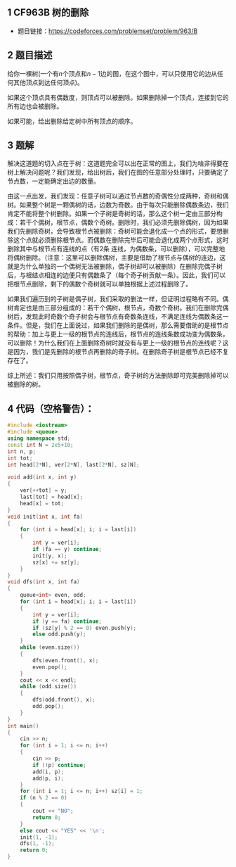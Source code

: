 ## 1 CF963B 树的删除
- 题目链接：https://codeforces.com/problemset/problem/963/B

## 2 题目描述
给你一棵树(一个有$n$个顶点和$n-1$边的图，在这个图中，可以只使用它的边从任何其他顶点到达任何顶点)。

如果这个顶点具有偶数度，则顶点可以被删除。如果删除掉一个顶点，连接到它的所有边也会被删除。

如果可能，给出删除给定树中所有顶点的顺序。

## 3 题解
解决这道题的切入点在于树：这道题完全可以出在正常的图上，我们为啥非得要在树上解决问题呢？我们发现，给出树后，我们在图的任意部分处理时，只要确定了节点数，一定能确定出边的数量。

由这一点出发，我们发现：任意子树可以通过节点数的奇偶性分成两种，奇树和偶树。如果整个树是一颗偶树的话，边数为奇数。由于每次只能删除偶数条边，我们肯定不能将整个树删除。如果一个子树是奇树的话，那么这个树一定由三部分构成：若干个偶树，根节点，偶数个奇树。删除时，我们必须先删除偶树，因为如果我们先删除奇树，会导致根节点被删除：奇树可能会退化成一个点的形式，要想删除这个点就必须删除根节点。而偶数在删除完毕后可能会退化成两个点形式，这时删除其中与根节点有连线的点（有$2$条 连线，为偶数条，可以删除），可以完整地将偶树删除。（注意：这里可以删除偶树，主要是借助了根节点与偶树的连边，这就是为什么单独的一个偶树无法被删除，偶子树却可以被删除）在删除完偶子树后，与根结点相连的边便只有偶数条了（每个奇子树贡献一条）。因此，我们可以把根节点删除，剩下的偶数个奇树就可以单独根据上述过程删除了。

如果我们遍历到的子树是偶子树，我们采取的删法一样，但证明过程略有不同。偶树肯定也是由三部分组成的：若干个偶树，根节点，奇数个奇树。我们在删除完偶树后，发现此时奇数个奇子树会与根节点有奇数条连线，不满足连线为偶数条这一条件。但是，我们在上面说过，如果我们删除的是偶树，那么需要借助的是根节点的帮助：加上与更上一级的根节点的连线后，根节点的连线条数成功变为偶数条，可以删除！为什么我们在上面删除奇树时就没有与更上一级的根节点的连线呢？这是因为，我们是先删除的根节点再删除的奇子树。在删除奇子树是根节点已经不复存在了。

综上所述：我们只用按照偶子树，根节点，奇子树的方法删除即可完美删除掉可以被删除的树。

## 4 代码（空格警告）：

```c++
#include <iostream>
#include <queue>
using namespace std;
const int N = 2e5+10;
int n, p;
int tot;
int head[2*N], ver[2*N], last[2*N], sz[N];

void add(int x, int y)
{
    ver[++tot] = y;
    last[tot] = head[x];
    head[x] = tot;
}
void init(int x, int fa)
{
    for (int i = head[x]; i; i = last[i])
    {
        int y = ver[i];
        if (fa == y) continue;
        init(y, x);
        sz[x] += sz[y];
    }
}
void dfs(int x, int fa)
{
    queue<int> even, odd;
    for (int i = head[x]; i; i = last[i])
    {
        int y = ver[i];
        if (y == fa) continue;
        if (sz[y] % 2 == 0) even.push(y);
        else odd.push(y);
    }
    while (even.size())
    {
        dfs(even.front(), x);
        even.pop();
    }
    cout << x << endl;
    while (odd.size())
    {
        dfs(odd.front(), x);
        odd.pop();
    }
}
int main()
{
    cin >> n;
    for (int i = 1; i <= n; i++)
    {
        cin >> p;
        if (!p) continue;
        add(i, p);
        add(p, i);
    }
    for (int i = 1; i <= n; i++) sz[i] = 1;
    if (n % 2 == 0)
    {
        cout << "NO";
        return 0;
    }
    else cout << "YES" << '\n';
    init(1, -1);
    dfs(1, -1);
    return 0;
}
```

